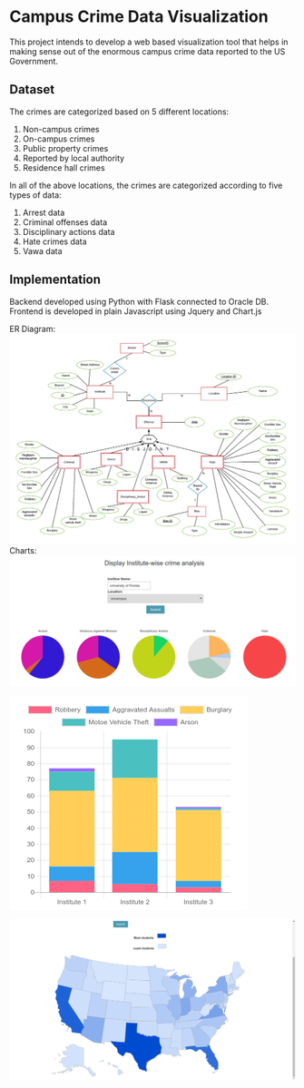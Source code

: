 # Campus Crime Data Visualization
This project intends to develop a web based visualization tool that helps in making sense out of the
enormous campus crime data reported to the US Government. 

## Dataset
The crimes are categorized based on 5 different locations:

1. Non-campus crimes
2. On-campus crimes
3. Public property crimes
4. Reported by local authority
5. Residence hall crimes

In all of the above locations, the crimes are categorized according to five types of data:

1. Arrest data
2. Criminal offenses data
3. Disciplinary actions data
4. Hate crimes data
5. Vawa data

## Implementation
Backend developed using Python with Flask connected to Oracle DB. Frontend is developed in plain Javascript using Jquery and Chart.js

ER Diagram:
![Screenshot](https://github.com/akshayt80/campus_safety_indicator/blob/master/backend/static/erdiagram.png)
Charts:
![Screenshot](https://github.com/akshayt80/campus_safety_indicator/blob/master/backend/static/Pie%20charts.png)

![Screenshot](https://github.com/akshayt80/campus_safety_indicator/blob/master/backend/static/Criminal.png)

![Screenshot](https://github.com/akshayt80/campus_safety_indicator/blob/master/backend/static/geographical.png)
